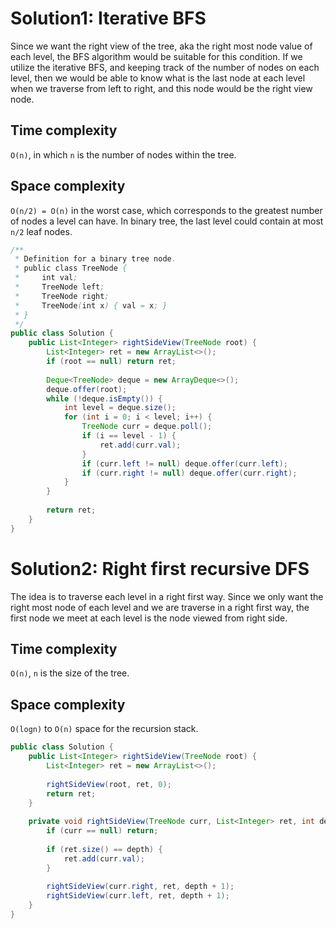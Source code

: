 # Solution1: Iterative BFS

Since we want the right view of the tree, aka the right most node value of each level, the BFS algorithm would be suitable for this condition. If we utilize the iterative BFS, and keeping track of the number of nodes on each level, then we would be able to know what is the last node at each level when we traverse from left to right, and this node would be the right view node. 

## Time complexity

`O(n)`, in which `n` is the number of nodes within the tree. 

## Space complexity

`O(n/2) = O(n)` in the worst case, which corresponds to the greatest number of nodes a level can have. In binary tree, the last level could contain at most `n/2` leaf nodes. 

```java
/**
 * Definition for a binary tree node.
 * public class TreeNode {
 *     int val;
 *     TreeNode left;
 *     TreeNode right;
 *     TreeNode(int x) { val = x; }
 * }
 */
public class Solution {
    public List<Integer> rightSideView(TreeNode root) {
        List<Integer> ret = new ArrayList<>();
        if (root == null) return ret;
        
        Deque<TreeNode> deque = new ArrayDeque<>();
        deque.offer(root);
        while (!deque.isEmpty()) {
            int level = deque.size();
            for (int i = 0; i < level; i++) {
                TreeNode curr = deque.poll();
                if (i == level - 1) {
                    ret.add(curr.val);
                }
                if (curr.left != null) deque.offer(curr.left);
                if (curr.right != null) deque.offer(curr.right);
            }
        }
        
        return ret;
    }
}
```

# Solution2: Right first recursive DFS

The idea is to traverse each level in a right first way. Since we only want the right most node of each level and we are traverse in a right first way, the first node we meet at each level is the node viewed from right side. 

## Time complexity

`O(n)`, `n` is the size of the tree. 

## Space complexity

`O(logn)` to `O(n)` space for the recursion stack.

```java
public class Solution {
    public List<Integer> rightSideView(TreeNode root) {
        List<Integer> ret = new ArrayList<>();
        
        rightSideView(root, ret, 0);
        return ret;
    }
    
    private void rightSideView(TreeNode curr, List<Integer> ret, int depth) {
        if (curr == null) return;
        
        if (ret.size() == depth) {
            ret.add(curr.val);
        }
        
        rightSideView(curr.right, ret, depth + 1);
        rightSideView(curr.left, ret, depth + 1);
    }
}
```
